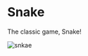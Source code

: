 # Snake
The classic game, Snake!


![snkae](https://www.samaa.tv/wp-content/uploads/2017/03/snake-game-e1488978271670.png)
